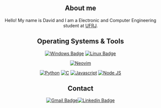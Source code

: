 <div align="center">

## About me
Hello! My name is David and I am a Electronic and Computer Engineering student at [UFRJ](https://www.poli.ufrj.br/).

## Operating Systems & Tools
[![Windows Badge](https://img.shields.io/badge/Windows-0078D6?style=for-the-badge&logo=windows&logoColor=white)](https://www.microsoft.com/en-us/windows/) [![Linux Badge](https://img.shields.io/badge/Arch_Linux-1793D1?style=for-the-badge&logo=arch-linux&logoColor=white)](https://archlinux.org/)

[![Neovim](https://img.shields.io/badge/NeoVim-%2357A143.svg?&style=for-the-badge&logo=neovim&logoColor=white)](https://neovim.io/)

[![Python](https://img.shields.io/badge/Python-d69600?style=for-the-badge&logo=python&logoColor=white)](https://www.python.org/) [![C](https://img.shields.io/badge/-4759fc?style=for-the-badge&logo=C&logoColor=white)](https://gcc.gnu.org/) [![Javascript](https://img.shields.io/badge/Javascript-f7df1e?style=for-the-badge&logo=JavaScript&logoColor=black)](https://www.javascript.com/) [![Node JS](https://img.shields.io/badge/NodeJS-68A063?style=for-the-badge&logo=node.js&logoColor=white)](https://nodejs.org/en/)


## Contact
[![Gmail Badge](https://img.shields.io/badge/Gmail-D14836?style=for-the-badge&logo=gmail&logoColor=white)](mailto:davidmoreirajacinto2012@gmail.com)[![Linkedin Badge](https://img.shields.io/badge/LinkedIn-0077B5?style=for-the-badge&logo=linkedin&logoColor=white)](https://www.linkedin.com/in/david-moreira-19066a20a/)
</div>


